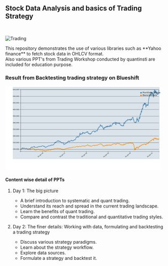 ## Stock Data Analysis and basics of Trading Strategy

<br>

<p align="left">
  <img src="https://miro.medium.com/max/11232/1*ta2JzYetC27CFTxsvk7f4Q.jpeg" width="400" title="Trading">
</p>

<a>
  This repository demonstrates the use of various libraries such as **Yahoo finance** to fetch stock data in OHLCV format. <br>
  Also various PPT's from Trading Workshop conducted by quantinsti are included for education purpose.
</a>

### Result from Backtesting trading strategy on Blueshift
<img src = "https://github.com/nriteshranjan/Algo-Trading-using-Python/blob/main/Cakedragon%20Tracker/output-backtestImage.png" width = 490 height = 263 title = "BackTest output">

<br>

#### Content wise detail of PPTs
1. Day 1: The big picture
   - A brief introduction to systematic and quant trading.
   - Understand its reach and spread in the current trading landscape.
   - Learn the benefits of quant trading.
   - Compare and contrast the traditional and quantitative trading styles.

2. Day 2: The finer details: Working with data, formulating and backtesting a trading strategy
   - Discuss various strategy paradigms.
   - Learn about the strategy workflow.
   - Explore data sources.
   - Formulate a strategy and backtest it.
